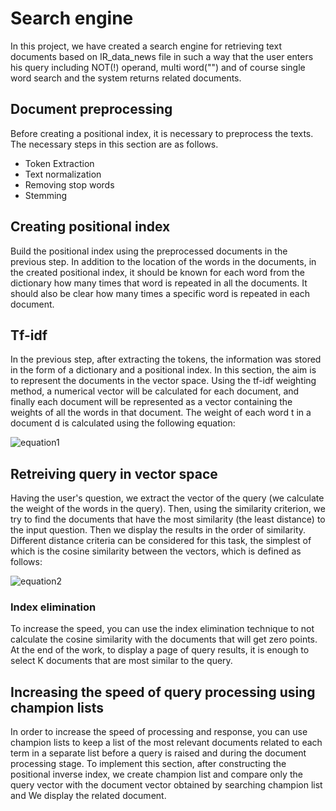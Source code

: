# Search engine
In this project, we have created a search engine for retrieving text documents based on IR_data_news file in such a way that the user enters his query including NOT(!) operand, multi word("") and of course single word search and the system returns related documents.

## Document preprocessing
Before creating a positional index, it is necessary to preprocess the texts. The necessary steps in this section are as follows.
- Token Extraction
- Text normalization
- Removing  stop words
- Stemming


## Creating positional index
Build the positional index using the preprocessed documents in the previous step. In addition to the location of the words in the documents, in the created positional index, it should be known for each word from the dictionary how many times that word is repeated in all the documents. It should also be clear how many times a specific word is repeated in each document.

## Tf-idf
In the previous step, after extracting the tokens, the information was stored in the form of a dictionary and a positional index. In this section, the aim is to represent the documents in the vector space. Using the tf-idf weighting method, a numerical vector will be calculated for each document, and finally each document will be represented as a vector containing the weights of all the words in that document. The weight of each word t in a document d is calculated using the following equation:

![equation1](https://github.com/MortezaR79/Search-engine/assets/88440848/19511586-5106-47d1-97c6-d0e763ced3fd)


## Retreiving query in vector space
Having the user's question, we extract the vector of the query (we calculate the weight of the words in the query). Then, using the similarity criterion, we try to find the documents that have the most similarity (the least distance) to the input question. Then we display the results in the order of similarity. Different distance criteria can be considered for this task, the simplest of which is the cosine similarity between the vectors, which is defined as follows:

![equation2](https://github.com/MortezaR79/Search-engine/assets/88440848/0325dc78-76e3-4c5d-ac2c-6b9e2918e2a8)

### Index elimination
To increase the speed, you can use the index elimination technique to not calculate the cosine similarity with the documents that will get zero points. At the end of the work, to display a page of query results, it is enough to select K documents that are most similar to the query.

## Increasing the speed of query processing using champion lists

In order to increase the speed of processing and response, you can use champion lists to keep a list of the most relevant documents related to each term in a separate list before a query is raised and during the document processing stage. To implement this section, after constructing the positional inverse index, we create champion list and compare only the query vector with the document vector obtained by searching champion list and We display the related document.
